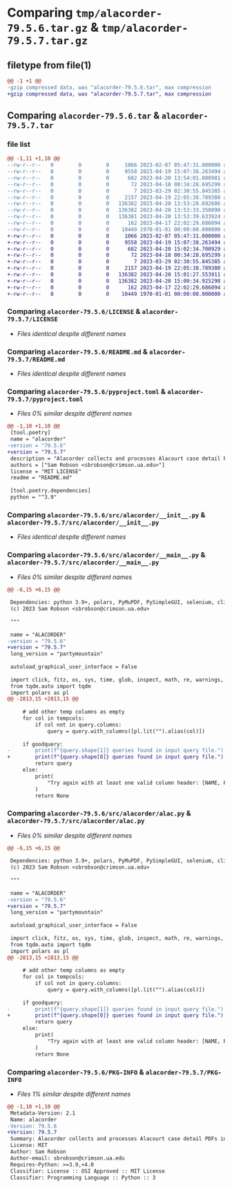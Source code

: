 # Comparing `tmp/alacorder-79.5.6.tar.gz` & `tmp/alacorder-79.5.7.tar.gz`

## filetype from file(1)

```diff
@@ -1 +1 @@
-gzip compressed data, was "alacorder-79.5.6.tar", max compression
+gzip compressed data, was "alacorder-79.5.7.tar", max compression
```

## Comparing `alacorder-79.5.6.tar` & `alacorder-79.5.7.tar`

### file list

```diff
@@ -1,11 +1,10 @@
--rw-r--r--   0        0        0     1066 2023-02-07 05:47:31.000000 alacorder-79.5.6/LICENSE
--rw-r--r--   0        0        0     9558 2023-04-19 15:07:38.263494 alacorder-79.5.6/README.md
--rw-r--r--   0        0        0      682 2023-04-20 13:54:01.080981 alacorder-79.5.6/pyproject.toml
--rw-r--r--   0        0        0       72 2023-04-18 00:34:28.695299 alacorder-79.5.6/src/alacorder/.ipynb_checkpoints/Untitled-checkpoint.ipynb
--rw-r--r--   0        0        0        7 2023-03-29 02:30:55.845385 alacorder-79.5.6/src/alacorder/.python-version
--rw-r--r--   0        0        0     2157 2023-04-19 22:05:38.789380 alacorder-79.5.6/src/alacorder/__init__.py
--rw-r--r--   0        0        0   136382 2023-04-20 13:53:28.692686 alacorder-79.5.6/src/alacorder/__main__.py
--rw-r--r--   0        0        0   136382 2023-04-20 13:53:33.358090 alacorder-79.5.6/src/alacorder/alac.py
--rw-r--r--   0        0        0   136381 2023-04-20 13:53:39.633924 alacorder-79.5.6/src/alacorder/gui.py
--rw-r--r--   0        0        0      162 2023-04-17 22:02:29.686094 alacorder-79.5.6/src/alacorder/~$E 302 Portfolio.docx
--rw-r--r--   0        0        0    10449 1970-01-01 00:00:00.000000 alacorder-79.5.6/PKG-INFO
+-rw-r--r--   0        0        0     1066 2023-02-07 05:47:31.000000 alacorder-79.5.7/LICENSE
+-rw-r--r--   0        0        0     9558 2023-04-19 15:07:38.263494 alacorder-79.5.7/README.md
+-rw-r--r--   0        0        0      682 2023-04-20 15:02:34.700929 alacorder-79.5.7/pyproject.toml
+-rw-r--r--   0        0        0       72 2023-04-18 00:34:28.695299 alacorder-79.5.7/src/alacorder/.ipynb_checkpoints/Untitled-checkpoint.ipynb
+-rw-r--r--   0        0        0        7 2023-03-29 02:30:55.845385 alacorder-79.5.7/src/alacorder/.python-version
+-rw-r--r--   0        0        0     2157 2023-04-19 22:05:38.789380 alacorder-79.5.7/src/alacorder/__init__.py
+-rw-r--r--   0        0        0   136382 2023-04-20 15:01:27.553911 alacorder-79.5.7/src/alacorder/__main__.py
+-rw-r--r--   0        0        0   136382 2023-04-20 15:00:34.925298 alacorder-79.5.7/src/alacorder/alac.py
+-rw-r--r--   0        0        0      162 2023-04-17 22:02:29.686094 alacorder-79.5.7/src/alacorder/~$E 302 Portfolio.docx
+-rw-r--r--   0        0        0    10449 1970-01-01 00:00:00.000000 alacorder-79.5.7/PKG-INFO
```

### Comparing `alacorder-79.5.6/LICENSE` & `alacorder-79.5.7/LICENSE`

 * *Files identical despite different names*

### Comparing `alacorder-79.5.6/README.md` & `alacorder-79.5.7/README.md`

 * *Files identical despite different names*

### Comparing `alacorder-79.5.6/pyproject.toml` & `alacorder-79.5.7/pyproject.toml`

 * *Files 0% similar despite different names*

```diff
@@ -1,10 +1,10 @@
 [tool.poetry]
 name = "alacorder"
-version = "79.5.6"
+version = "79.5.7"
 description = "Alacorder collects and processes Alacourt case detail PDFs into data tables suitable for research purposes."
 authors = ["Sam Robson <sbrobson@crimson.ua.edu>"]
 license = "MIT LICENSE"
 readme = "README.md"
 
 [tool.poetry.dependencies]
 python = "^3.9"
```

### Comparing `alacorder-79.5.6/src/alacorder/__init__.py` & `alacorder-79.5.7/src/alacorder/__init__.py`

 * *Files identical despite different names*

### Comparing `alacorder-79.5.6/src/alacorder/__main__.py` & `alacorder-79.5.7/src/alacorder/__main__.py`

 * *Files 0% similar despite different names*

```diff
@@ -6,15 +6,15 @@
 
 Dependencies: python 3.9+, polars, PyMuPDF, PySimpleGUI, selenium, click, tqdm, xlsxwriter, xlsx2csv
 (c) 2023 Sam Robson <sbrobson@crimson.ua.edu>
  
 """
 
 name = "ALACORDER"
-version = "79.5.6"
+version = "79.5.7"
 long_version = "partymountain"
 
 autoload_graphical_user_interface = False
 
 import click, fitz, os, sys, time, glob, inspect, math, re, warnings, xlsxwriter, threading, platform, selenium
 from tqdm.auto import tqdm
 import polars as pl
@@ -2813,15 +2813,15 @@
 
     # add other temp columns as empty
     for col in tempcols:
         if col not in query.columns:
             query = query.with_columns([pl.lit("").alias(col)])
 
     if goodquery:
-        print(f"{query.shape[1]} queries found in input query file.")
+        print(f"{query.shape[0]} queries found in input query file.")
         return query
     else:
         print(
             "Try again with at least one valid column header: [NAME, PARTY_TYPE, SSN, DOB, COUNTY, DIVISION, CASE_YEAR, NO_RECORDS, FILED_BEFORE, FILED_AFTER, RETRIEVED, CASES_FOUND, QUERY_COMPLETE]"
         )
         return None
```

### Comparing `alacorder-79.5.6/src/alacorder/alac.py` & `alacorder-79.5.7/src/alacorder/alac.py`

 * *Files 0% similar despite different names*

```diff
@@ -6,15 +6,15 @@
 
 Dependencies: python 3.9+, polars, PyMuPDF, PySimpleGUI, selenium, click, tqdm, xlsxwriter, xlsx2csv
 (c) 2023 Sam Robson <sbrobson@crimson.ua.edu>
  
 """
 
 name = "ALACORDER"
-version = "79.5.6"
+version = "79.5.7"
 long_version = "partymountain"
 
 autoload_graphical_user_interface = False
 
 import click, fitz, os, sys, time, glob, inspect, math, re, warnings, xlsxwriter, threading, platform, selenium
 from tqdm.auto import tqdm
 import polars as pl
@@ -2813,15 +2813,15 @@
 
     # add other temp columns as empty
     for col in tempcols:
         if col not in query.columns:
             query = query.with_columns([pl.lit("").alias(col)])
 
     if goodquery:
-        print(f"{query.shape[1]} queries found in input query file.")
+        print(f"{query.shape[0]} queries found in input query file.")
         return query
     else:
         print(
             "Try again with at least one valid column header: [NAME, PARTY_TYPE, SSN, DOB, COUNTY, DIVISION, CASE_YEAR, NO_RECORDS, FILED_BEFORE, FILED_AFTER, RETRIEVED, CASES_FOUND, QUERY_COMPLETE]"
         )
         return None
```

### Comparing `alacorder-79.5.6/PKG-INFO` & `alacorder-79.5.7/PKG-INFO`

 * *Files 1% similar despite different names*

```diff
@@ -1,10 +1,10 @@
 Metadata-Version: 2.1
 Name: alacorder
-Version: 79.5.6
+Version: 79.5.7
 Summary: Alacorder collects and processes Alacourt case detail PDFs into data tables suitable for research purposes.
 License: MIT
 Author: Sam Robson
 Author-email: sbrobson@crimson.ua.edu
 Requires-Python: >=3.9,<4.0
 Classifier: License :: OSI Approved :: MIT License
 Classifier: Programming Language :: Python :: 3
```

